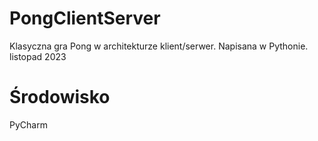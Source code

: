 # PongClientServer
Klasyczna gra Pong w architekturze klient/serwer. Napisana w Pythonie. listopad 2023

# Środowisko
PyCharm
